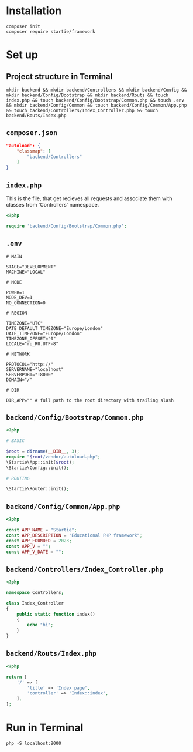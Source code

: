 # Installation

```
composer init
composer require startie/framework
```

# Set up

## Project structure in Terminal

```
mkdir backend && mkdir backend/Controllers && mkdir backend/Config && mkdir backend/Config/Bootstrap && mkdir backend/Routs && touch index.php && touch backend/Config/Bootstrap/Common.php && touch .env && mkdir backend/Config/Common && touch backend/Config/Common/App.php && touch backend/Controllers/Index_Controller.php && touch backend/Routs/Index.php
```

## `composer.json`

```json
"autoload": {
    "classmap": [
        "backend/Controllers"
    ]
}
```

## `index.php`

This is the file, that get recieves all requests and associate them with classes from 'Controllers' namespace.

```php
<?php

require 'backend/Config/Bootstrap/Common.php';
```

## `.env`

```env
# MAIN

STAGE="DEVELOPMENT"
MACHINE="LOCAL"

# MODE

POWER=1
MODE_DEV=1
NO_CONNECTION=0

# REGION

TIMEZONE="UTC"
DATE_DEFAULT_TIMEZONE="Europe/London"
DATE_TIMEZONE="Europe/London"
TIMEZONE_OFFSET="0"
LOCALE="ru_RU.UTF-8"

# NETWORK

PROTOCOL="http://"
SERVERNAME="localhost"
SERVERPORT=":8000"
DOMAIN="/"

# DIR

DIR_APP="" # full path to the root directory with trailing slash
```

## `backend/Config/Bootstrap/Common.php`

```php
<?php

# BASIC

$root = dirname(__DIR__, 3);
require "$root/vendor/autoload.php";
\Startie\App::init($root);
\Startie\Config::init();

# ROUTING

\Startie\Router::init();
```

## `backend/Config/Common/App.php`

```php
<?php

const APP_NAME = "Startie";
const APP_DESCRIPTION = "Educational PHP framework";
const APP_FOUNDED = 2023;
const APP_V = "";
const APP_V_DATE = "";
```

## `backend/Controllers/Index_Controller.php`

```php
<?php

namespace Controllers;

class Index_Controller
{
    public static function index()
    {
        echo "hi";
    }
}
```

## `backend/Routs/Index.php`

```php
<?php

return [
    '/' => [
        'title' => 'Index page',
        'controller' => 'Index::index',
    ],
];
```

# Run in Terminal

```
php -S localhost:8000
```
